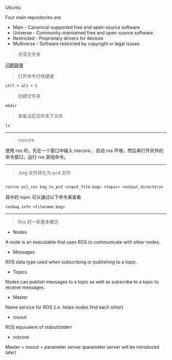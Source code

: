 Ubuntu


Four main repositories are:

* Main - Canonical-supported free and open-source software
* Universe - Community-maintained free and open-source software
* Restricted - Proprietary drivers for devices
* Multiverse - Software restricted by copyright or legal issues

> 共享文件夹

[问题链接](https://blog.csdn.net/u014665013/article/details/69221524)

> 打开命令行快捷键

`ctrl + alt + t`

> 创建文件夹

`mkdir`

> 查看当前文件夹下文件

`ls`

---

> roscore

使用 ros 时，先在一个窗口中输入 roscore， 启动 ros 环境，然后再打开另外的 命令窗口，运行 ros 其他命令。

---

> .bag 文件转化为 pcd 文件

```

rosrun pcl_ros bag_to_pcd <input_file.bag> <topic> <output_directory>

```

其中的 topic 可以通过以下命令来查看

```
rosbag info <filename.bag>

```

---

> Ros 的一些基本概念

* Nodes

A node is an executable that uses ROS to communicate with other nodes.

* Messages

ROS data type used when subscribing or publishing to a topic.

* Topics

Nodes can publish messages to a topic as well as subscribe to a topic to receive messages.

* Master

Name service for ROS (i.e. helps nodes find each other)

* rosout

ROS equivalent of stdout/stderr

* roscore

Master + rosout + parameter server (parameter server will be introduced later)
